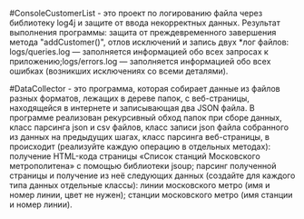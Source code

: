 #ConsoleCustomerList - это проект по логированию файла через библиотеку log4j и защите от ввода некорректных данных. Результат выполнения программы: защита от преждевременного завершения метода "addCustomer()", отлов исключений и запись двух *лог файлов: logs/queries.log — заполняется информацией обо всех запросах к приложению;logs/errors.log — заполняется информацией обо всех ошибках (возникших исключениях со всеми деталями).

#DataCollector - это программа, которая собирает данные из файлов разных форматов, лежащих в дереве папок, с веб-страницы, находящейся в интернете и записывающая два JSON файла. В программе реализован рекурсивный обход папок при сборе данных, класс парсинга json и csv файлов, класс записи json файла собранного из данных на предыдущих шагах, класс парсинга веб-страницы, в происходит (реализуйте каждую операцию в отдельных методах):
получение HTML-кода страницы «Список станций Московского метрополитена» с помощью библиотеки jsoup; парсинг полученной страницы и получение из неё следующих данных (создайте для каждого типа данных отдельные классы): линии московского метро (имя и номер линии, цвет не нужен); станции московского метро (имя станции и номер линии).
